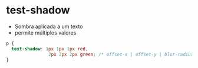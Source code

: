 # test-shadow

* Sombra aplicada a um texto
* permite múltiplos valores

```css
p {
  text-shadow: 1px 1px 1px red,
                2px 2px 2px green; /* offset-x | offset-y | blur-radius | color */
}
```